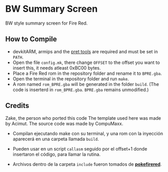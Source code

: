 # BW Summary Screen
BW style summary screen for Fire Red.

## How to Compile
- devkitARM, armips and the [pret tools](https://www.mediafire.com/file/bdq6eept3e00bb8/pret-tools.rar/file?dkey=87faiifqqvi&r=909) are required and must be set in `PATH`.
- Open the file `config.mk`, there change `OFFSET` to the offset you want to insert this, it needs atleast 0xBC00 bytes.
- Place a Fire Red rom in the repository folder and rename it to `BPRE.gba`.
- Open the terminal in the repository folder and run `make`.
- A rom named `rom_BPRE.gba` will be generated in the folder `build`. (The code is inserterd in `rom_BPRE.gba`. `BPRE.gba` remains unmodified.)

## Credits
Zake, the person who ported this code
The template used here was made by Acimut. The source code was made by CompuMaxx.

- Compilan ejecutando make con su terminal, y una rom con la inyección aparecerá en una carpeta llamada `build`.

- Pueden usar en un script `callasm` seguido por el offset+1 donde insertaron el código, para llamar la rutina.

- Archivos dentro de la carpeta `include` fueron tomados de [**pokefirered**](https://github.com/pret/pokefirered).

